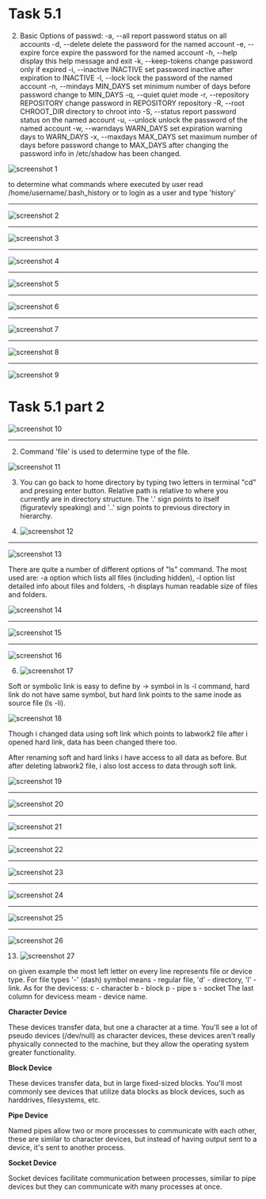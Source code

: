# Task 5.1

2. Basic Options of passwd:
  -a, --all                     report password status on all accounts
  -d, --delete                  delete the password for the named account
  -e, --expire                  force expire the password for the named account
  -h, --help                    display this help message and exit
  -k, --keep-tokens             change password only if expired
  -i, --inactive INACTIVE       set password inactive after expiration
                                to INACTIVE
  -l, --lock                    lock the password of the named account
  -n, --mindays MIN_DAYS        set minimum number of days before password
                                change to MIN_DAYS
  -q, --quiet                   quiet mode
  -r, --repository REPOSITORY   change password in REPOSITORY repository
  -R, --root CHROOT_DIR         directory to chroot into
  -S, --status                  report password status on the named account
  -u, --unlock                  unlock the password of the named account
  -w, --warndays WARN_DAYS      set expiration warning days to WARN_DAYS
  -x, --maxdays MAX_DAYS        set maximum number of days before password
                                change to MAX_DAYS
after changing the password info in /etc/shadow has been changed.


![screenshot 1](screenshots/1.png)

to determine what commands where executed by user read /home/username/.bash_history or to login as a user and type 'history'
__________________________________________

![screenshot 2](screenshots/2.png)

__________________________________________

![screenshot 3](screenshots/3.png)

__________________________________________

![screenshot 4](screenshots/4.png)

__________________________________________

![screenshot 5](screenshots/5.png)

__________________________________________

![screenshot 6](screenshots/6.png)

__________________________________________

![screenshot 7](screenshots/7.png)

__________________________________________

![screenshot 8](screenshots/8.png)

__________________________________________

![screenshot 9](screenshots/9.png)

# Task 5.1 part 2

![screenshot 10](screenshots/10.png)

__________________________________________

2. Command 'file' is used to determine type of the file.

![screenshot 11](screenshots/11.png)

3. You can go back to home directory by typing two letters in terminal "cd" and pressing enter button. Relative path is relative to where you currently are in directory structure. The '.' sign points to itself (figuratevly speaking) and '..' sign points to previous directory in hierarchy.

4. ![screenshot 12](screenshots/12.png)

__________________________________________

![screenshot 13](screenshots/13.png)

There are quite a number of different options of "ls" command. The most used are: -a option which lists all files (including hidden), -l option list detailed info about files and folders, -h displays human readable size of files and folders.

![screenshot 14](screenshots/14.png)

__________________________________________

![screenshot 15](screenshots/15.png)

__________________________________________

![screenshot 16](screenshots/16.png)

6. ![screenshot 17](screenshots/17.png)

Soft or symbolic link is easy to define by -> symbol in ls -l command, hard link do not have same symbol, but hard link points to the same inode as source file (ls -li).

![screenshot 18](screenshots/18.png)

Though i changed data using soft link which points to labwork2 file after i opened hard link, data has been changed there too.

After renaming soft and hard links i have access to all data as before. But after deleting labwork2 file, i also lost access to data through soft link.

![screenshot 19](screenshots/19.png)

__________________________________________

![screenshot 20](screenshots/20.png)

__________________________________________

![screenshot 21](screenshots/21.png)

__________________________________________

![screenshot 22](screenshots/22.png)

__________________________________________

![screenshot 23](screenshots/23.png)

__________________________________________

![screenshot 24](screenshots/24.png)

__________________________________________

![screenshot 25](screenshots/25.png)

__________________________________________

![screenshot 26](screenshots/26.png)

13. ![screenshot 27](screenshots/27.png)

on given example the most left letter on every line represents file or device type. For file types '-' (dash) symbol means - regular file, 'd' - directory, 'l' - link. As for the devicess: 
c - character
b - block
p - pipe
s - socket
The last column for devicess meam - device name.

**Character Device**

These devices transfer data, but one a character at a time. You'll see a lot of pseudo devices (/dev/null) as character devices, these devices aren't really physically connected to the machine, but they allow the operating system greater functionality.

**Block Device**

These devices transfer data, but in large fixed-sized blocks. You'll most commonly see devices that utilize data blocks as block devices, such as harddrives, filesystems, etc.

**Pipe Device**

Named pipes allow two or more processes to communicate with each other, these are similar to character devices, but instead of having output sent to a device, it's sent to another process.

**Socket Device**

Socket devices facilitate communication between processes, similar to pipe devices but they can communicate with many processes at once.

